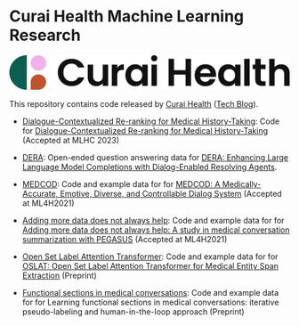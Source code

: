 # Curai Health Machine Learning Research

<p align="center">
  <img width="750" src="./curai-logo.png">
</p>

This repository contains code released by
[Curai Health](https://curaihealth.com/) ([Tech Blog](https://medium.com/curai-tech)).

* [Dialogue-Contextualized Re-ranking for Medical History-Taking](https://github.com/curai/curai-research/tree/main/dialogue-contexualized-re-ranking): Code for [Dialogue-Contextualized Re-ranking for Medical History-Taking](https://arxiv.org/abs/2304.01974) (Accepted at MLHC 2023)

* [DERA](https://github.com/curai/curai-research/tree/main/DERA): Open-ended question answering data for [DERA: Enhancing Large Language Model Completions with Dialog-Enabled Resolving Agents](https://arxiv.org/abs/2303.17071).

* [MEDCOD](https://github.com/curai/curai-research/tree/main/MEDCOD): Code and example data for for [MEDCOD: A Medically-Accurate, Emotive, Diverse, and Controllable Dialog System](https://arxiv.org/abs/2111.09381) (Accepted at ML4H2021)

* [Adding more data does not always help](https://github.com/curai/curai-research/tree/main/medical-summarization-ML4H-2021): Code and example data for for [Adding more data does not always help: A study in medical conversation summarization with PEGASUS](https://arxiv.org/abs/2111.07564) (Accepted at ML4H2021)

* [Open Set Label Attention Transformer](https://github.com/curai/curai-research/tree/main/OSLAT): Code and example data for for [OSLAT: Open Set Label Attention Transformer for Medical Entity Span Extraction](https://arxiv.org/abs/2207.05817) (Preprint)

* [Functional sections in medical conversations](https://github.com/curai/curai-research/tree/main/functional-sections): Code and example data for for Learning functional sections in medical conversations:
iterative pseudo-labeling and human-in-the-loop approach (Preprint)
